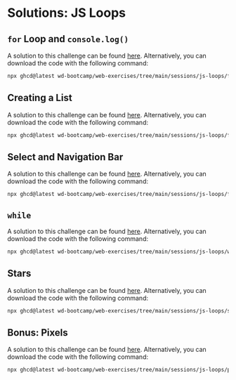 # Solutions: JS Loops

## `for` Loop and `console.log()`

A solution to this challenge can be found [here](https://github.com/wd-bootcamp/web-exercises/tree/main/sessions/js-loops/for-console_solution). Alternatively, you can download the code with the following command:

```bash
npx ghcd@latest wd-bootcamp/web-exercises/tree/main/sessions/js-loops/for-console_solution
```

## Creating a List

A solution to this challenge can be found [here](https://github.com/wd-bootcamp/web-exercises/tree/main/sessions/js-loops/forof-list_solution). Alternatively, you can download the code with the following command:

```bash
npx ghcd@latest wd-bootcamp/web-exercises/tree/main/sessions/js-loops/forof-list_solution
```

## Select and Navigation Bar

A solution to this challenge can be found [here](https://github.com/wd-bootcamp/web-exercises/tree/main/sessions/js-loops/forin-select-nav_solution). Alternatively, you can download the code with the following command:

```bash
npx ghcd@latest wd-bootcamp/web-exercises/tree/main/sessions/js-loops/forin-select-nav_solution
```

## `while`

A solution to this challenge can be found [here](https://github.com/wd-bootcamp/web-exercises/tree/main/sessions/js-loops/while-random-number_solution). Alternatively, you can download the code with the following command:

```bash
npx ghcd@latest wd-bootcamp/web-exercises/tree/main/sessions/js-loops/while-random-number_solution
```

## Stars

A solution to this challenge can be found [here](https://github.com/wd-bootcamp/web-exercises/tree/main/sessions/js-loops/stars_solution). Alternatively, you can download the code with the following command:

```bash
npx ghcd@latest wd-bootcamp/web-exercises/tree/main/sessions/js-loops/stars_solution
```

## Bonus: Pixels

A solution to this challenge can be found [here](https://github.com/wd-bootcamp/web-exercises/tree/main/sessions/js-loops/pixels_solution). Alternatively, you can download the code with the following command:

```bash
npx ghcd@latest wd-bootcamp/web-exercises/tree/main/sessions/js-loops/pixels_solution
```
